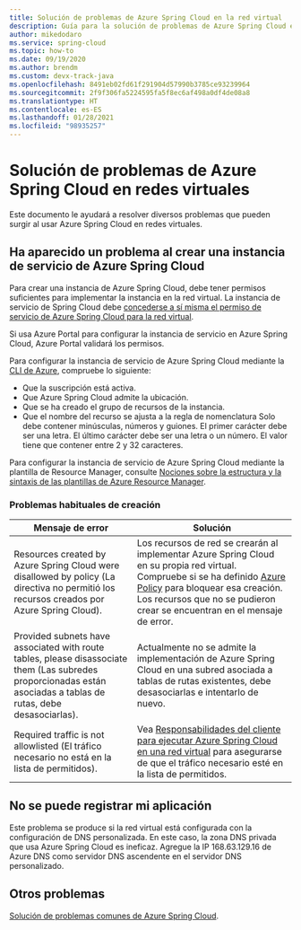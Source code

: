 ```yaml
---
title: Solución de problemas de Azure Spring Cloud en la red virtual
description: Guía para la solución de problemas de Azure Spring Cloud en la red virtual.
author: mikedodaro
ms.service: spring-cloud
ms.topic: how-to
ms.date: 09/19/2020
ms.author: brendm
ms.custom: devx-track-java
ms.openlocfilehash: 8491eb02fd61f291904d57990b3785ce93239964
ms.sourcegitcommit: 2f9f306fa5224595fa5f8ec6af498a0df4de08a8
ms.translationtype: HT
ms.contentlocale: es-ES
ms.lasthandoff: 01/28/2021
ms.locfileid: "98935257"
---
```

# <a name="troubleshooting-azure-spring-cloud-in-virtual-networks"></a>Solución de problemas de Azure Spring Cloud en redes virtuales

Este documento le ayudará a resolver diversos problemas que pueden surgir al usar Azure Spring Cloud en redes virtuales.

## <a name="i-encountered-a-problem-with-creating-an-azure-spring-cloud-service-instance"></a>Ha aparecido un problema al crear una instancia de servicio de Azure Spring Cloud

Para crear una instancia de Azure Spring Cloud, debe tener permisos suficientes para implementar la instancia en la red virtual.  La instancia de servicio de Spring Cloud debe [concederse a sí misma el permiso de servicio de Azure Spring Cloud para la red virtual](spring-cloud-tutorial-deploy-in-azure-virtual-network.md#grant-service-permission-to-the-virtual-network).

Si usa Azure Portal para configurar la instancia de servicio en Azure Spring Cloud, Azure Portal validará los permisos.

Para configurar la instancia de servicio de Azure Spring Cloud mediante la [CLI de Azure](https://docs.microsoft.com/cli/azure/get-started-with-azure-cli), compruebe lo siguiente:

- Que la suscripción está activa.
- Que Azure Spring Cloud admite la ubicación.
- Que se ha creado el grupo de recursos de la instancia.
- Que el nombre del recurso se ajusta a la regla de nomenclatura Solo debe contener minúsculas, números y guiones. El primer carácter debe ser una letra. El último carácter debe ser una letra o un número. El valor tiene que contener entre 2 y 32 caracteres.

Para configurar la instancia de servicio de Azure Spring Cloud mediante la plantilla de Resource Manager, consulte [Nociones sobre la estructura y la sintaxis de las plantillas de Azure Resource Manager](https://docs.microsoft.com/azure/azure-resource-manager/resource-group-authoring-templates).

### <a name="common-creation-issues"></a>Problemas habituales de creación

| Mensaje de error | Solución |
|------|------|
| Resources created by Azure Spring Cloud were disallowed by policy (La directiva no permitió los recursos creados por Azure Spring Cloud). | Los recursos de red se crearán al implementar Azure Spring Cloud en su propia red virtual. Compruebe si se ha definido [Azure Policy](https://docs.microsoft.com/azure/governance/policy/overview) para bloquear esa creación. Los recursos que no se pudieron crear se encuentran en el mensaje de error. |
| Provided subnets have associated with route tables, please disassociate them (Las subredes proporcionadas están asociadas a tablas de rutas, debe desasociarlas). | Actualmente no se admite la implementación de Azure Spring Cloud en una subred asociada a tablas de rutas existentes, debe desasociarlas e intentarlo de nuevo. |
| Required traffic is not allowlisted (El tráfico necesario no está en la lista de permitidos). | Vea [Responsabilidades del cliente para ejecutar Azure Spring Cloud en una red virtual](spring-cloud-vnet-customer-responsibilities.md) para asegurarse de que el tráfico necesario esté en la lista de permitidos. |

## <a name="my-application-cant-be-registered"></a>No se puede registrar mi aplicación

Este problema se produce si la red virtual está configurada con la configuración de DNS personalizada. En este caso, la zona DNS privada que usa Azure Spring Cloud es ineficaz. Agregue la IP 168.63.129.16 de Azure DNS como servidor DNS ascendente en el servidor DNS personalizado.

## <a name="other-issues"></a>Otros problemas

[Solución de problemas comunes de Azure Spring Cloud](https://docs.microsoft.com/azure/spring-cloud/spring-cloud-troubleshoot).